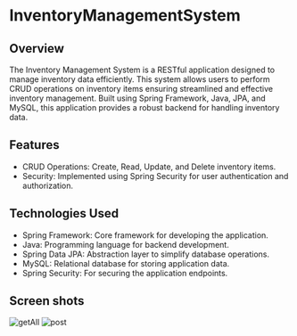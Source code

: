 # InventoryManagementSystem


## Overview

The Inventory Management System is a RESTful application designed to manage inventory data efficiently. This system allows users to perform CRUD operations on inventory items ensuring streamlined and effective inventory management. Built using Spring Framework, Java, JPA, and MySQL, this application provides a robust backend for handling inventory data.

## Features

 * CRUD Operations: Create, Read, Update, and Delete inventory items.
 * Security: Implemented using Spring Security for user authentication and authorization.

## Technologies Used
  * Spring Framework: Core framework for developing the application.
  * Java: Programming language for backend development.
  * Spring Data JPA: Abstraction layer to simplify database operations.
  * MySQL: Relational database for storing application data.
  * Spring Security: For securing the application endpoints.

## Screen shots

![getAll](https://github.com/user-attachments/assets/3c41d2bd-6c40-4354-8e0a-704e97a14171)
![post](https://github.com/user-attachments/assets/f9a57c36-ffa8-47f7-9b98-170b2387bb7f)


